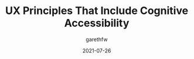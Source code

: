 ---
author: garethfw
date: 2021-07-26
tags:
  - accessibility
  - user-experience
  - principles
target_url: https://www.ab11y.com/articles/ux-principles-that-include-cognitive-accessibility/
title: UX Principles That Include Cognitive Accessibility
---